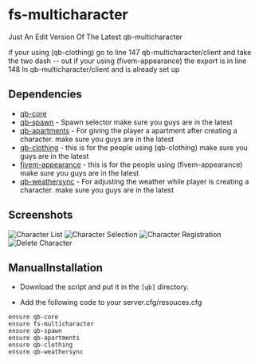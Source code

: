 # fs-multicharacter

Just An Edit Version Of The Latest qb-multicharacter

if your using (qb-clothing) go to line 147 qb-multicharacter/client and take the two dash -- out
if your using (fivem-appearance) the export is in line 148 In qb-multicharacter/client and is already set up


## Dependencies
- [qb-core](https://github.com/qbcore-framework/qb-core)
- [qb-spawn](https://github.com/qbcore-framework/qb-spawn) - Spawn selector make sure you guys are in the latest
- [qb-apartments](https://github.com/qbcore-framework/qb-apartments) - For giving the player a apartment after creating a character. make sure you guys are in the latest
- [qb-clothing](https://github.com/qbcore-framework/qb-clothing) - this is for the people using (qb-clothing) make sure you guys are in the latest
- [fivem-appearance](https://github.com/iLLeniumStudios/fivem-appearance) - this is for the people using (fivem-appearance) make sure you guys are in the latest
- [qb-weathersync](https://github.com/qbcore-framework/qb-weathersync) - For adjusting the weather while player is creating a character.  make sure you guys are in the latest

## Screenshots
![Character List](https://cdn.discordapp.com/attachments/784243374269661195/989954216263028816/unknown.png)
![Character Selection](https://cdn.discordapp.com/attachments/784243374269661195/989954313327628298/unknown.png)
![Character Registration](https://cdn.discordapp.com/attachments/784243374269661195/989954437189623888/unknown.png)
![Delete Character](https://cdn.discordapp.com/attachments/784243374269661195/989954509377794128/unknown.png)


## ManualInstallation

- Download the script and put it in the `[qb]` directory.

- Add the following code to your server.cfg/resouces.cfg
```
ensure qb-core
ensure fs-multicharacter
ensure qb-spawn
ensure qb-apartments
ensure qb-clothing
ensure qb-weathersync
```
